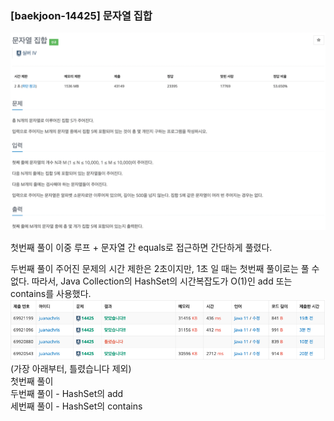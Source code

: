 ### [baekjoon-14425] 문자열 집합

![img_1.png](img_1.png)

첫번째 풀이
이중 루프 + 문자열 간 equals로 접근하면 간단하게 풀렸다.

두번째 풀이
주어진 문제의 시간 제한은 2초이지만, 1초 일 때는 첫번째 풀이로는 풀 수 없다.
따라서, Java Collection의 HashSet의 시간복잡도가 O(1)인 add 또는 contains를 사용했다.
![img_2.png](img_2.png)
(가장 아래부터, 틀렸습니다 제외)
<br>
첫번째 풀이
<br>
두번째 풀이 - HashSet의 add
<br>
세번째 풀이 - HashSet의 contains
